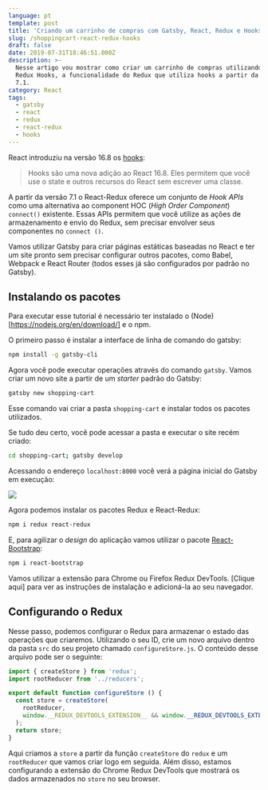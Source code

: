 ```yaml
---
language: pt
template: post
title: 'Criando um carrinho de compras com Gatsby, React, Redux e Hooks'
slug: /shoppingcart-react-redux-hooks
draft: false
date: 2019-07-31T18:46:51.000Z
description: >-
  Nesse artigo vou mostrar como criar um carrinho de compras utilizando React e
  Redux Hooks, a funcionalidade do Redux que utiliza hooks a partir da versão
  7.1.
category: React
tags:
  - gatsby
  - react
  - redux
  - react-redux
  - hooks
---
```

React introduziu na versão 16.8 os [hooks](https://pt-br.reactjs.org/docs/hooks-intro.html):

> Hooks são uma nova adição ao React 16.8. Eles permitem que você use o state e outros recursos do React sem escrever uma classe.

A partir da versão 7.1 o React-Redux oferece um conjunto de _Hook APIs_ como uma alternativa ao component HOC (_High Order Component_) `connect()` existente. Essas APIs permitem que você utilize as ações de armazenamento e envio do Redux, sem precisar envolver seus componentes no `connect ()`.

Vamos utilizar Gatsby para criar páginas estáticas baseadas no React e ter um site pronto sem precisar configurar outros pacotes, como Babel, Webpack e React Router (todos esses já são configurados por padrão no Gatsby).

## Instalando os pacotes

Para executar esse tutorial é necessário ter instalado o (Node)\[https://nodejs.org/en/download/] e o npm.

O primeiro passo é instalar a interface de linha de comando do gatsby:

```sh
npm install -g gatsby-cli
```

Agora você pode executar operações através do comando `gatsby`. Vamos criar um novo site a partir de um _starter_ padrão do Gatsby:

```sh
gatsby new shopping-cart
```

Esse comando vai criar a pasta `shopping-cart` e instalar todos os pacotes utilizados.

Se tudo deu certo, você pode acessar a pasta e executar o site recém criado:

```sh
cd shopping-cart; gatsby develop
```

Acessando o endereço `localhost:8000` você verá a página inicial do Gatsby em execução:

![](/media/screen-shot-2019-07-31-at-16.56.34.png)

Agora podemos instalar os pacotes Redux e React-Redux:

```sh
npm i redux react-redux
```

E, para agilizar o *design* do aplicação vamos utilizar o pacote [React-Bootstrap](https://react-bootstrap.github.io/):

```sh
npm i react-bootstrap
```

Vamos utilizar a extensão para Chrome ou Firefox Redux DevTools. [Clique aqui] para ver as instruções de instalação e adicioná-la ao seu navegador.

## Configurando o Redux

Nesse passo, podemos configurar o Redux para armazenar o estado das operações que criaremos. Utilizando o seu ID, crie um novo arquivo dentro da pasta `src` do seu projeto chamado `configureStore.js`. O conteúdo desse arquivo pode ser o seguinte:

```jsx
import { createStore } from 'redux';
import rootReducer from '../reducers';

export default function configureStore () {
  const store = createStore(
    rootReducer,
    window.__REDUX_DEVTOOLS_EXTENSION__ && window.__REDUX_DEVTOOLS_EXTENSION__()
  );
  return store;
}
```

Aqui criamos a `store` a partir da função `createStore` do `redux` e um `rootReducer` que vamos criar logo em seguida. Além disso, estamos configurando a extensão do Chrome Redux DevTools que mostrará os dados armazenados no `store` no seu browser.




